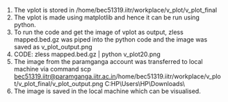 1. The vplot is stored in /home/bec51319.iitr/workplace/v_plot/v_plot_final
2. The vplot is made using matplotlib and hence it can be run using python.
3. To run the code and get the image of vplot as output, zless mapped.bed.gz was piped into the python code and the image was saved as v_plot_output.png
4. CODE: zless mapped.bed.gz | python v_plot20.png
5. The image from the paramganga account was transferred to local machine via command scp bec51319.iitr@paramganga.iitr.ac.in/home/bec51319.iitr/workplace/v_plot/v_plot_final/v_plot_output.png C:HP\Users\HP\Downloads\
6. The image is saved in the local machine which can be visualised.
